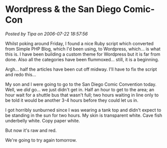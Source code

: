 # Wordpress & the San Diego Comic-Con

*Posted by Tipa on 2006-07-22 18:57:56*

Whilst poking around Friday, I found a nice Ruby script which converted from Simple PHP Blog, which I'd been using, to Wordpress, which... is what this is. I have been building a custom theme for Wordpress but it is far from done. Also all the categories have been flummoxed... still, it is a beginning.

Argh... half the articles have been cut off midway. I'll have to fix the script and redo this...

My son and I were going to go to the San Diego Comic Convention today. Well, we *did* go... we just didn't get in. Half an hour to get to the area; an hour wait for a shuttle bus that wasn't full; two hours waiting in line only to be told it would be another 3-4 hours before they could let us in.

I got horribly sunburned since I was wearing a tank top and didn't expect to be standing in the sun for two hours. My skin is transparent white. Cave fish underbelly white. Copy paper white.

But now it's raw and red.

We're going to try again tomorrow.
